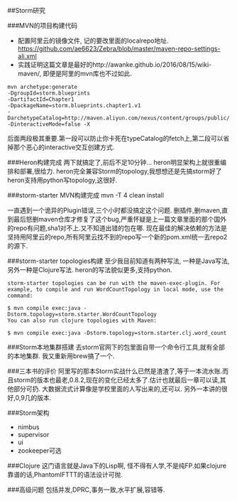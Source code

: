 ##Storm研究

###MVN的项目构建代码

* 配置阿里云的镜像文件, 记的要改里面的localrepo地址.
https://github.com/ae6623/Zebra/blob/master/maven-repo-settings-ali.xml
* 实践证明这篇文章是最好的http://awanke.github.io/2016/08/15/wiki-maven/, 即便是阿里的mvn库也不过如此.

```
mvn archetype:generate 
-DgroupId=storm.blueprints 
-DartifactId=Chapter1 
-DpackageName=storm.blueprints.chapter1.v1 
-DarchetypeCatalog=http://maven.aliyun.com/nexus/content/groups/public/ 
-DinteractiveMode=false -X
```

后面两段极其重要.第一段可以防止你卡死在typeCatalog的fetch上,第二段可以省掉那个恶心的interactive交互创建方式.

###Heron构建完成
两下就搞定了,前后不足10分钟...
heron明显架构上就很重编排和部署,很给力.
heron完全兼容Storm的topology,我想想还是先搞storm好了
heron支持用python写topology,这很好.


###storm-starter MVN构建完成
mvn -T 4 clean install 

一直遇到一个诡异的Plugin错误,三个小时都没搞定这个问题.
删插件,删maven,直到最后怒删maven仓库才修复了这个bug,严重怀疑是上一篇文章里面的那个国外的repo有问题,sha1对不上.又不知道出错的包在哪.
现在最佳的解决依赖的方法是坚持用阿里云的repo,所有阿里云找不到的repo写一个新的pom.xml统一去repo2的源下.


###storm-starter topologies构建
至少我目前知道有两种写法, 一种是Java写法,另外一种是Clojure写法.
heron的写法貌似更多,支持python.

```
storm-starter topologies can be run with the maven-exec-plugin. For example, to compile and run WordCountTopology in local mode, use the command:

$ mvn compile exec:java -Dstorm.topology=storm.starter.WordCountTopology
You can also run clojure topologies with Maven:

$ mvn compile exec:java -Dstorm.topology=storm.starter.clj.word_count
```

###Storm本地集群搭建
去storm官网下的包里面自带一个命令行工具,就有全部的本地集群.
我又重新用brew搞了一个.

###三本书的评价
阿里写的那本Storm实战什么已然是渣渣了,等于一本流水账.而且storm的版本也最老,0.8.2,现在的变化已经太多了.估计也就最后一章可以读,其他部分可扔.
大数据流式计算像是学校里面的人写出来的,还可以.
另外一本讲的很好,0,9几的版本.

###Storm架构
* nimbus
* supervisor
* ui
* zookeeper可选

###Clojure
这门语言就是Java下的Lisp啊, 怪不得有人学,不是纯FP.如果clojure靠谱的话,PhantomIFTTT的语法设计可抛.

###高级问题
包括并发,DPRC,事务一致,水平扩展,容错等.